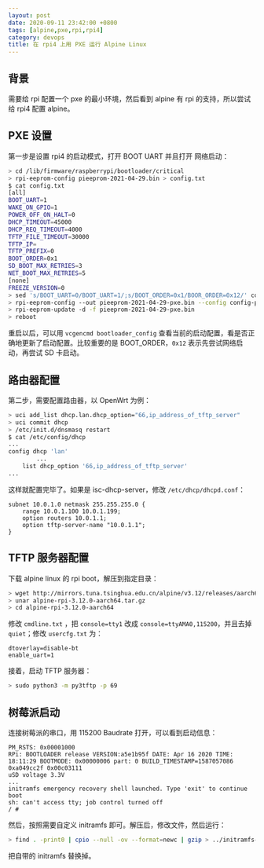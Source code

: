 ```yaml
---
layout: post
date: 2020-09-11 23:42:00 +0800
tags: [alpine,pxe,rpi,rpi4]
category: devops
title: 在 rpi4 上用 PXE 运行 Alpine Linux
---
```


## 背景

需要给 rpi 配置一个 pxe 的最小环境，然后看到 alpine 有 rpi 的支持，所以尝试给 rpi4 配置 alpine。

## PXE 设置

第一步是设置 rpi4 的启动模式，打开 BOOT UART 并且打开 网络启动：

```bash
> cd /lib/firmware/raspberrypi/bootloader/critical
> rpi-eeprom-config pieeprom-2021-04-29.bin > config.txt
$ cat config.txt
[all]
BOOT_UART=1
WAKE_ON_GPIO=1
POWER_OFF_ON_HALT=0
DHCP_TIMEOUT=45000
DHCP_REQ_TIMEOUT=4000
TFTP_FILE_TIMEOUT=30000
TFTP_IP=
TFTP_PREFIX=0
BOOT_ORDER=0x1
SD_BOOT_MAX_RETRIES=3
NET_BOOT_MAX_RETRIES=5
[none]
FREEZE_VERSION=0
> sed 's/BOOT_UART=0/BOOT_UART=1/;s/BOOT_ORDER=0x1/BOOR_ORDER=0x12/' config.txt > config-pxe.txt
> rpi-eeprom-config --out pieeprom-2021-04-29-pxe.bin --config config-pxe.txt pieeprom-2021-04-29.bin
> rpi-eeprom-update -d -f pieeprom-2021-04-29-pxe.bin
> reboot
```

重启以后，可以用 `vcgencmd bootloader_config` 查看当前的启动配置，看是否正确地更新了启动配置。比较重要的是 BOOT_ORDER，`0x12` 表示先尝试网络启动，再尝试 SD 卡启动。

## 路由器配置

第二步，需要配置路由器，以 OpenWrt 为例：

```bash
> uci add_list dhcp.lan.dhcp_option="66,ip_address_of_tftp_server"
> uci commit dhcp
> /etc/init.d/dnsmasq restart
$ cat /etc/config/dhcp
...
config dhcp 'lan'
		...
    list dhcp_option '66,ip_address_of_tftp_server'
...
```

这样就配置完毕了。如果是 isc-dhcp-server，修改 `/etc/dhcp/dhcpd.conf`：

```
subnet 10.0.1.0 netmask 255.255.255.0 {
    range 10.0.1.100 10.0.1.199;
    option routers 10.0.1.1;
    option tftp-server-name "10.0.1.1";
}
```



## TFTP 服务器配置

下载 alpine linux 的 rpi boot，解压到指定目录：

```bash
> wget http://mirrors.tuna.tsinghua.edu.cn/alpine/v3.12/releases/aarch64/alpine-rpi-3.12.0-aarch64.tar.gz
> unar alpine-rpi-3.12.0-aarch64.tar.gz
> cd alpine-rpi-3.12.0-aarch64
```

修改 `cmdline.txt` ，把 `console=tty1` 改成 `console=ttyAMA0,115200`，并且去掉 `quiet`；修改 `usercfg.txt` 为：

```
dtoverlay=disable-bt
enable_uart=1
```

接着，启动 TFTP 服务器：

```bash
> sudo python3 -m py3tftp -p 69
```

## 树莓派启动

连接树莓派的串口，用 115200 Baudrate 打开，可以看到启动信息：

```
PM_RSTS: 0x00001000
RPi: BOOTLOADER release VERSION:a5e1b95f DATE: Apr 16 2020 TIME: 18:11:29 BOOTMODE: 0x00000006 part: 0 BUILD_TIMESTAMP=1587057086 0xa049cc2f 0x00c03111
uSD voltage 3.3V
... 
initramfs emergency recovery shell launched. Type 'exit' to continue boot
sh: can't access tty; job control turned off
/ #

```

然后，按照需要自定义 initramfs 即可。解压后，修改文件，然后运行：

```bash
> find . -print0 | cpio --null -ov --format=newc | gzip > ../initramfs-rpi4
```

把自带的 initramfs 替换掉。